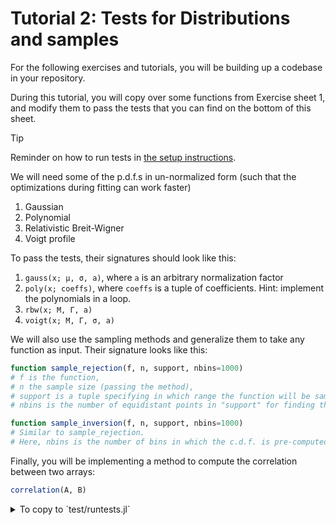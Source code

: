 # Tutorial 2: Tests for Distributions and samples

For the following exercises and tutorials, you will be building up a codebase in your repository.

During this tutorial, you will copy over some functions from Exercise sheet 1, and modify them to pass the tests that you can find on the bottom of this sheet.

> [!TIP]
> Reminder on how to run tests in [the setup instructions](https://github.com/RUB-EP1/ExercisesDataAnalysisWS2425/blob/main/exercises/setup.md#back-to-julia-running-tests).

We will need some of the p.d.f.s in un-normalized form (such that the optimizations during fitting can work faster)

1. Gaussian
2. Polynomial
3. Relativistic Breit-Wigner
4. Voigt profile

To pass the tests, their signatures should look like this:

1. `gauss(x; μ, σ, a)`, where `a` is an arbitrary normalization factor
2. `poly(x; coeffs)`, where `coeffs` is a tuple of coefficients. Hint: implement the polynomials in a loop.
3. `rbw(x; M, Γ, a)`
4. `voigt(x; M, Γ, σ, a)`

We will also use the sampling methods and generalize them to take any function as input. Their signature looks like this:

```julia
function sample_rejection(f, n, support, nbins=1000)
# f is the function,
# n the sample size (passing the method),
# support is a tuple specifying in which range the function will be sampled
# nbins is the number of equidistant points in "support" for finding the maximum of the function (the default value is 1000)
```

```julia
function sample_inversion(f, n, support, nbins=1000)
# Similar to sample_rejection.
# Here, nbins is the number of bins in which the c.d.f. is pre-computed. See lecture-02-a for details.
```

Finally, you will be implementing a method to compute the correlation between two arrays:

```julia
correlation(A, B)
```

<details> <summary> To copy to `test/runtests.jl`</summary>
Here is the code you copy over to your `test/runtests.jl` file

```julia
using Test
using DataAnalysisWS2425
using DataAnalysisWS2425.QuadGK
using DataAnalysisWS2425.Random

# test the implementation of gauss
@testset "gaussian" begin
    @test gauss(1.1; μ = 0.4, σ = 0.7, a = 1.0) ≈ 0.6065306597126333
    @test gauss(2268.1; μ = 2286.4, σ = 7.0, a = 1.0) ≈ 0.03280268530267093
end

# test the implementation of poly
@testset "polynomials" begin
    @test poly(1.3; coeffs = (1.1, 0.5)) ≈ 1.75
    @test poly(1.3; coeffs = (0.0, -0.5, 0.3, 1.7)) ≈ 3.5919000000000008
end

# test the implementation of rbw
@testset "relativistic Breit-Wigner" begin
    @test rbw(1530.0; M = 1532.0, Γ = 9.0, a = 1532.0^2) ≈ 0.010311498077081241
    @test rbw(11.3; M = 12.0, Γ = 0.3, a = 144.0) ≈ 0.5161732492496677
end

# test the implementation of voigt
@testset "Voigt profile" begin
    @test voigt(1530.0; M = 1532.0, Γ = 9.0, σ = 6.0, a = 1532.0) ≈ 0.10160430090139255
    @test voigt(4.2; M = 4.3, Γ = 0.1, σ = 0.05, a = 1.0) ≈ 0.1952796435889611
end

# test the implementation of sample_rejection
@testset "Rejection sampling" begin
    Random.seed!(1234)
    @test sample_rejection(
        x -> gauss(x; μ = 2286.4, σ = 7.0, a = 1.0),
        3,
        (2240.0, 2330.0),
    ) ≈ [2284.4824880201377, 2290.863082333516, 2296.4114519317136]
    @test sample_rejection(
        x -> voigt(x; M = 1532.0, Γ = 9.0, σ = 6.0, a = 1532),
        2,
        (1500.0, 1560.0),
    ) ≈ [1535.3323235714606, 1534.4594091166991]
end

# test the implementation of sample_inversion
@testset "Inversion sampling" begin
    Random.seed!(1234)
    @test sample_inversion(x -> gauss(x; μ = 0.4, σ = 0.7, a = 1.0), 4, (-4.0, 4.0)) ≈
          [0.5438341871307295, 1.733853123918199, 0.4335500428402825, 1.1008379801314545]
    @test sample_inversion(
        x -> rbw(x; M = 1532.0, Γ = 9.0, a = 1532),
        3,
        (1500.0, 1560.0),
    ) ≈ [1523.9607479415154, 1532.8935525470029, 1532.8572201887143]
end

# test the implementation of correlation
@testset "correlation" begin
    Random.seed!(1234)
    xv = rand(3)
    yv = randn(3)
    @test correlation(xv, yv) ≈ 0.6008493488865081
    @test correlation(xv, 2 * yv) ≈ correlation(xv, yv)
    @test correlation(xv, xv + yv) ≈ 0.7197187369786976
end
```

</details>
